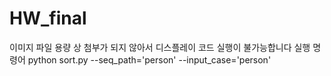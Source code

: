 # HW_final
이미지 파일 용량 상 첨부가 되지 않아서 디스플레이 코드 실행이 불가능합니다
실행 명령어
python sort.py --seq_path='person' --input_case='person'
